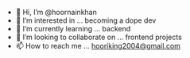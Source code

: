 - 👋 Hi, I’m @hoornainkhan
- 👀 I’m interested in ... becoming a dope dev
- 🌱 I’m currently learning ... backend
- 💞️ I’m looking to collaborate on ... frontend projects
- 📫 How to reach me ... hooriking2004@gmail.com

<!---
hoornainkhan/hoornainkhan is a ✨ special ✨ repository because its `README.md` (this file) appears on your GitHub profile.
You can click the Preview link to take a look at your changes.
--->
